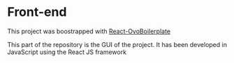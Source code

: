 # Front-end

This project was boostrapped with [React-OvoBoilerplate](https://github.com/danielMensah/React-OvoBoilerplate)

This part of the repository is the GUI of the project.
It has been developed in JavaScript using the React JS framework
